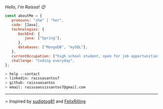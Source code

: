 


<p><em>Hello, I'm Raissa! 😊</br>
</em></p>


```javascript
const aboutMe = {
   pronouns: "she" | "her",
   code: [Java],
   technologies: {
      backEnd: {
         java: ["Spring"],
      },
      databases: ["MongoDB", "mySQL"],
   },
   currentOccupation: ["high school student, open for job opportunities"],
   challenge: "Coding everyday",
};
```
````bash
> help --contact
> linkedin: raissasantos7
> github: raissaasantos
> email: raissaassissantos7@gmail.com
````

---

⭐️ Inspired by [sudiptog81](https://github.com/sudiptog81) and  [FelixRilling](https://github.com/)


























